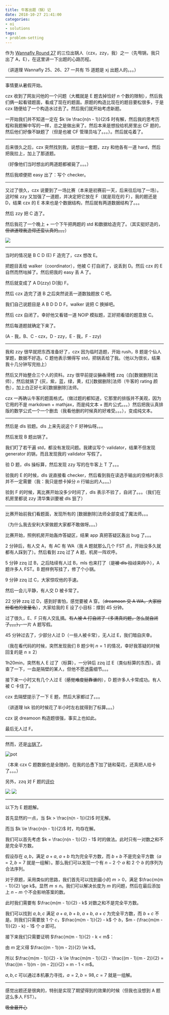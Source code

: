 ```yaml
---
title: 牛客出题（锅）记
date: 2018-10-27 21:41:00
categories:
- oi
- solutions
tags:
- problem-setting
---
```


作为 [Wannafly Round 27](https://www.nowcoder.com/acm/contest/215) 的三位出锅人（czx，zzy，我）之一（先甩锅，我只出了 A，E），在这里讲一下出题的心路历程。

（讲道理 Wannafly 25、26、27 一共有 15 道题是 xj 出题人的。。。）

---

事情要从暑假开始。

czx 收到了网友问他的一个问题（大概就是 E 题去掉恰好 $n$ 个数的限制），然后我们俩一起看错题面，看成了现在的题面。原题的构造比现在的题目要松很多，于是 czx 随便给了一个构造水过去了。然后我们就开始考虑新题。

一开始我们并不知道一定在 $k \le \frac{n(n - 1)}{2}$ 时有解，然后我的思考历程和我题解中写的一样，总之是做出来了。然后本来是想投给机房里出 CF 题的，然后他们好像不缺题了（但是也被 CF 管理员咕了。。。）。然后就屯着了。

---

后来很久之后，czx 突然找到我，说想出一套题，zzy 和他各有一道 hard，然后把我拉上，加上了那道题。

（好像他们当时想出的两道题都被毙了。。。）

然后我顺便把 easy 出了：写个 checker。

---

又过了很久，czx 说要到了一场比赛（本来是初赛前一天，后来往后咕了一场）。这时候 zzy 又加强了一道题，并决定把它放在 F（就是现在的 F），我的题还是 D，结果 czx 的 E 本来也是个数据结构，然后就有两道数据结构了。。。

然后 zzy 把 C 造了。

然后我花了一个晚上 + 一个下午把两题的 std 和数据给造完了。（其实挺好造的，~~但讲道理我造得还蛮认真的。。。~~）

![](/images/nowcoder27-1.png)

---

当时的情况是 B C D (E) F 造完了，czx 想改 E。

把题目丢给 walker（coordinator），他被 C 打自闭了，说丢到 D。然后 czx 的 E 自然而然咕掉了。然后把我的 easy 丢 A 了。

然后就变成了 A D(zzy) D(我) F。

然后 czx 造完了道 B 之后突然说丢一道数独题放 C 吧。

我们自己说题目是 A B D D D F。walker 说把 C 换掉吧。

然后 czx 自闭了。幸好他又看错一道 NOIP 模拟题，正好把看错的题意放 C。

然后每道题就确定下来了。

(A - 我，B、C - czx，D - zzy，E - 我，F - zzy)

---

我和 zzy 很早就把东西准备好了，czx 因为临时造题，开始 rush，B 题是个仙人掌题，数据不好造。C 题他表示懒得写 std，把锅丢给了我。（他以为很长，结果我十几分钟写完拍上）

然后又开始整合三个人的资料。zzy 很早前提议~~狙击~~滑稽 zzq（白[数据删除]法师），然后就搞了 {灰，紫，蓝，绿，黄，红}[数据删除]法师（牛客的 rating 颜色），加上白正好七彩[数据删除]法师。

czx 一再确认牛客的题面格式。（做过题的都知道，它那里的排版并不美观，因为它用的不是 markdown + mathjax，而是纯文本 + 图片公式。。。）然后把我认真排版的数学公式一个一个删去（我看他删的时候真的好难受。。。），变成纯文本。

---

然后是 dls 验题。dls 上来先说这个 F 好神仙呀。。。

然后发现 B 题出锅了。

我们盯了若干遍 std，都没有发现问题。我建议写个 validator，结果不但发现 generator 的锅，而且发现我的 validator 写假了。

验 D 题，dls 操标算，然后发现 zzy 写的在牛客上 T 了。。。

验我的 E 的时候，dls 说直接看 checker，然后看到我在读选手输出的空格时表示并不一定需要（我：我只是想卡掉分 $n$ 行输出的人。。。）

验到 F 的时候，离比赛开始没多少时间了，dls 表示不验了，自闭了。。。（我们在机房里都说 zzy 清华集训要被 dls 狙了）

---

比赛开始前我们看题面，发现所有的 [数据删除]法师全部变成了魔法师。。。

（为什么我去安利大家做题大家都不敢做呀。。。）

比赛开始，照例机房开始轰炸答疑区，结果 app 真把答疑区轰出 bug 了。。。

2 分钟后，有人交 A，有 AC 有 WA（我 A 题就那么几个 FST 点，开始没多久就都有人踩到了）。然后看到 zzq 过了 A 题，机房一阵欢呼。

5 分钟 zzq 过 B，之后陆续有人过 B，mls 也来打了（~~是被 dls 拉过来的？~~），A 题许多人 FST。B 题样例写挂了，修了个小锅。

9 分钟 zzq 过 C，大家惊叹他的手速。

然后一会儿平静，有人交 D 被卡常了。

22 分钟 zzq 过 D，感到好害怕，感觉要被 A 穿。（~~dreamoon 交 A WA，大家纷纷看他的变量名~~），大家给我的 E 设了小目标：撑到 45 分钟。

过了很久，E、F 只有人交乱搞。~~有人被 A 打自闭了（多清真的题，怎么就自闭了。。。），~~一片 A 题写假。

45 分钟过去了，少部分人过 D（一些人被卡常），无人过 E，我们暗自庆幸。

（我在看代码的时候，突然发现我们 B 题少判 $n = 1$ 的情况，幸好我答疑的时候回复的是 $n \ge 2$）

1h20min，突然有人 E 过了（标算），一分钟后 zzq 过 E（类似标算的东西）。调查了一下，一血是隔壁的某人，但他不愿透露细节。。。

接下来一小时又有几个人过 E（~~感觉难度挺靠谱的~~），D 题许多人卡常成功。有人被 C 卡住了。

czx 去隔壁提示了一下 E 题，然后大家都过了。。。

（讲道理 lsk 验的时候花了半小时左右就得到了标算。。。）

czx 说 dreamoon 构造题很强，事实上也如此。

最后无人过 F。

---

然而，还是[出锅了]([https://www.nowcoder.com/discuss/136727?type=101&order=0&pos=1&page=0])。

![pot](/images/nowcoder27-2.png)

（本来 czx C 题数据也是全随的，在我的怂恿下加了链和菊花，还真把人给卡了。。。）

另外，zzq 对 F 题的[评价](https://www.nowcoder.com/acm/contest/view-submission?submissionId=36660237)

![](/images/nowcoder27-3.png)
![](/images/nowcoder27-4.png)

---

以下为 E 题题解。

首先显然的一点，当 $k > \frac{n(n - 1)}{2}$ 时无解。

而当 $k \le \frac{n(n - 1)}{2}$ 时，均存在解。

我们可以首先考虑 $k = \frac{n(n - 1)}{2} - 1$ 时的做法。此时只有一对数之和不是完全平方数。

假设存在 $a, b$，满足 $a + a$, $a + b$ 均为完全平方数，而 $b + b$ 不是完全平方数（$a = 2, b = 7$ 就是一组解）。那么我们可以发现一个有 $n - 2$ 个 $a$ 和 $2$ 个 $b$ 的序列为合法序列。

对于原题，采用类似的思路，我们首先可以找到最小的 $m > 0$，满足 $\frac{m(m - 1)}{2} \ge k$。显然 $m \le n$。我们可以解决长度为 $m$ 的问题，然后在最后添加上 $n - m$ 个不会影响答案的数。

此时我们需要有 $\frac{m(m - 1)}{2} - k$ 对数之和不是完全平方数。

我们可以找到 $a, b, c$ 满足 $a + a$, $b + b$, $a + b$, $a + c$ 为完全平方数，而 $b + c$ 不是。则我们只需要放 $1$ 个 $c$，$\frac{m(m - 1)}{2} - k$ 个 $b$，$m - (\frac{m(m - 1)}{2} - k) - 1$ 个 $a$ 即可。

接下来我们只需要证明 $\frac{m(m - 1)}{2} - k < m$：

由 $m$ 定义得 $\frac{(m - 1)(m - 2)}{2} \le k$。

所以 $\frac{m(m - 1)}{2} - k \le \frac{m(m - 1)}{2} - \frac{(m - 1)(m - 2)}{2} = \frac{(m - 1)(m - (m - 2))}{2} = m - 1 < m$。

$a, b, c$ 可以通过本机暴力寻找，$a = 2, b = 98, c = 7$ 就是一组解。

---

感觉出题还是很爽的，特别是实现了期望得到的效果的时候（但我也没想到 A 题这么多人 FST）。

~~吸金最开心~~
